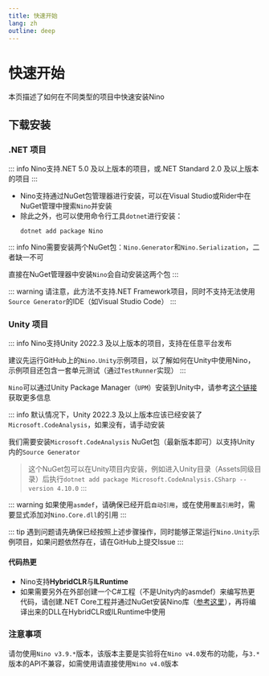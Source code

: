 ```yaml
---
title: 快速开始
lang: zh
outline: deep
---
```

# 快速开始

本页描述了如何在不同类型的项目中快速安装Nino

## 下载安装

### .NET 项目 

::: info
Nino支持.NET 5.0 及以上版本的项目，或.NET Standard 2.0 及以上版本的项目
:::

- Nino支持通过NuGet包管理器进行安装，可以在Visual Studio或Rider中在NuGet管理中搜索`Nino`并安装
- 除此之外，也可以使用命令行工具`dotnet`进行安装：
    ```shell
    dotnet add package Nino
    ```

::: info
Nino需要安装两个NuGet包：`Nino.Generator`和`Nino.Serialization`，二者缺一不可

直接在NuGet管理器中安装`Nino`会自动安装这两个包
:::

::: warning
请注意，此方法不支持.NET Framework项目，同时不支持无法使用`Source Generator`的IDE（如Visual Studio Code）
:::

### Unity 项目

::: info
Nino支持Unity 2022.3 及以上版本的项目，支持在任意平台发布

建议先运行GitHub上的`Nino.Unity`示例项目，以了解如何在Unity中使用Nino，示例项目还包含一套单元测试（通过`TestRunner`实现）
:::

`Nino`可以通过Unity Package Manager（`UPM`）安装到Unity中，请参考[这个链接](https://openupm.com/packages/com.jasonxudeveloper.nino/#modal-manualinstallation)获取更多信息

::: info
默认情况下，Unity 2022.3 及以上版本应该已经安装了`Microsoft.CodeAnalysis`，如果没有，请手动安装

我们需要安装`Microsoft.CodeAnalysis` NuGet包（最新版本即可）以支持Unity内的`Source Generator`
   > 这个NuGet包可以在Unity项目内安装，例如进入Unity目录（Assets同级目录）后执行`dotnet add package Microsoft.CodeAnalysis.CSharp --version 4.10.0`
:::


::: warning
如果使用`asmdef`，请确保已经开启`自动引用`，或在使用`覆盖引用`时，需要显式添加对`Nino.Core.dll`的引用
:::

::: tip
遇到问题请先确保已经按照上述步骤操作，同时能够正常运行`Nino.Unity`示例项目，如果问题依然存在，请在GitHub上提交Issue
:::

#### 代码热更
- Nino支持**HybridCLR**与**ILRuntime**
- 如果需要另外在外部创建一个C#工程（不是Unity内的asmdef）来编写热更代码，请创建.NET Core工程并通过NuGet安装Nino库（[参考这里](#net-项目)），再将编译出来的DLL在HybridCLR或ILRuntime中使用


### 注意事项
请勿使用`Nino v3.9.*`版本，该版本主要是实验将在`Nino v4.0`发布的功能，与`3.*`版本的API不兼容，如需使用请直接使用`Nino v4.0`版本
